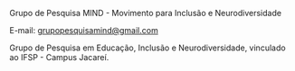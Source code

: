 Grupo de Pesquisa MIND - Movimento para Inclusão e Neurodiversidade

E-mail: grupopesquisamind@gmail.com

Grupo de Pesquisa em Educação, Inclusão e Neurodiversidade, vinculado ao IFSP - Campus Jacareí.
